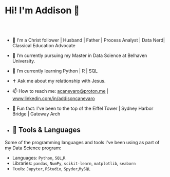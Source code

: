 # Hi! I'm Addison 👋




<br><br>


- 👀 I'm a Christ follower | Husband | Father | Process Analyst | Data Nerd| Classical Education Advocate
- 🔭 I’m currently pursuing my Master in Data Science at Belhaven University.
- 🌱 I’m currently learning Python | R | SQL
- ✝️ Ask me about my relationship with Jesus. 
- 📫 How to reach me: acanevaro@proton.me | www.linkedin.com/in/addisoncanevaro
- 🛫 Fun fact: I've been to the top of the Eiffel Tower | Sydney Harbor Bridge | Gateway Arch

- ## 🧰 Tools & Languages

Some of the programming languages and tools I've been using as part of my Data Science program:

- Languages: `Python`, `SQL`,`R`
- Libraries: `pandas`, `NumPy`, `scikit-learn`, `matplotlib`, `seaborn`
- Tools: `Jupyter`, `RStudio`, `Spyder`,`MySQL`



